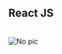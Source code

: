 <h2>React JS</h2>
<br/>
<img src="https://github.com/CaptainBaghdad/touch-typing/src/logo.svg" alt="No pic" />
